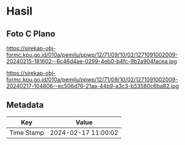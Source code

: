 # Hasil

## Foto C Plano

https://sirekap-obj-formc.kpu.go.id/010a/pemilu/ppwp/12/71/09/10/02/1271091002009-20240215-181602--6c46d4ae-0299-4eb0-b4fc-9b2a904facea.jpg

https://sirekap-obj-formc.kpu.go.id/010a/pemilu/ppwp/12/71/09/10/02/1271091002009-20240217-104806--ec506d76-21aa-44b9-a3c3-b53580c6ba82.jpg


## Metadata

| Key        | Value               |
| ---------- | ------------------- |
| Time Stamp | 2024-02-17 11:00:02 |



